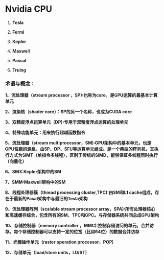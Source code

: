 # Nvidia CPU

1. **Tesla**                

2. **Fermi**              
3. **Kepler**            
4. **Maxwell**         
5. **Pascal**            
6. **Truing**            

### 术语与概念：

**1、流处理器（stream processor ，SP):也称为core，是GPU运算的最基本计算单元**

**2、渲染核（shader core）：SP的另一个名称，也成为CUDA core**

**3、双精度浮点运算单元（DP):专用于双精度浮点运算的处理单元**

**4、特殊功能单元：用来执行超越函数指令**

**5、流处理器（stream multiprocessor，SM):GPU架构中的基本单元，也是GPU性能的源泉，由SP、DP、SFU等运算单元组成。是一个典型的阵列机，其执行方式为SIMT（单指令多线程），区别于传统的SIMD，能够保证多线程同时执行（向量化）**

**6、SMX:Kepler架构中的SM**

**7、SMM:Maxwell架构中的SM** 

**8、线程处理器簇（thread processing cluster,TPC):由SM和L1 cache组成，存在于最新的Pasal架构中与最旧的Tesla架构**

**9、流处理器阵列（scalable stream processor array，SPA):所有处理器核心和高速缓存综合，包含所有的SM、TPC和GPC。与存储器系统共同总成GPU架构**

**10、存储控制器（memory controller ，MMC):控制存储访问的单元，合并访存。每个存储控制器可以支持一定的位宽（比如64位）的数据合并访存**

**11、光栅操作单元（raster operation processor，POP)**

**12、存储单元（load/store units，LD/ST)**





